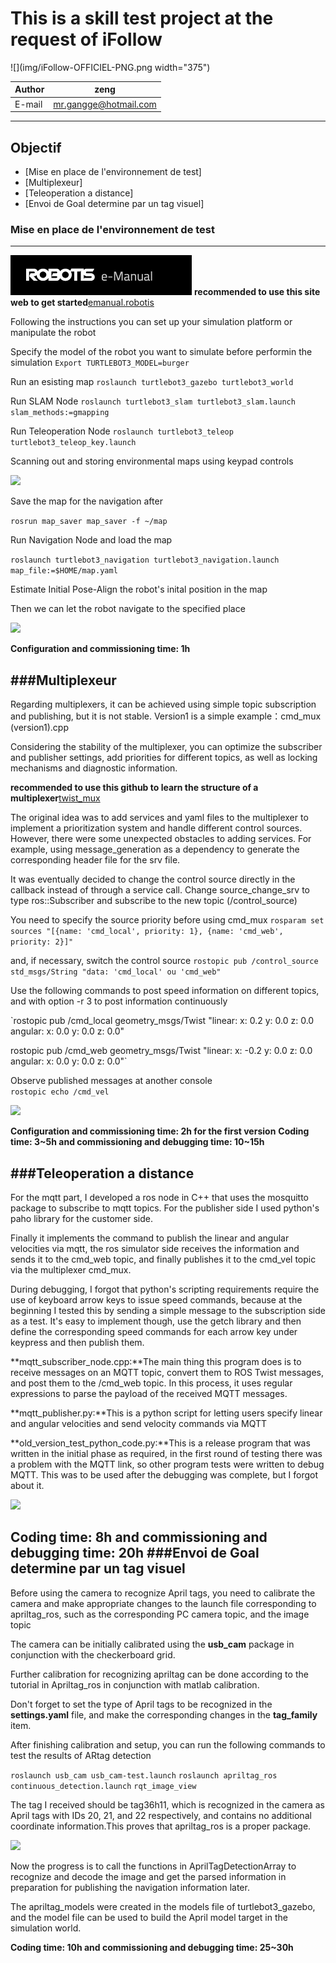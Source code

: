 This is a skill test project at the request of iFollow
====
![](img/iFollow-OFFICIEL-PNG.png width="375")

|Author|zeng|
|---|---
|E-mail|mr.gangge@hotmail.com

***

## Objectif
* [Mise en place de l'environnement de test]
* [Multiplexeur]
* [Teleoperation a distance]
* [Envoi de Goal determine par un tag visuel]

### Mise en place de l'environnement de test
---
![](img/robotis_emanual_logo.png)
**recommended to use this site web to get started**[emanual.robotis](https://emanual.robotis.com/docs/en/platform/turtlebot3/quick-start/)

Following the instructions you can set up your simulation platform or manipulate the robot

Specify the model of the robot you want to simulate before performin the simulation
`Export TURTLEBOT3_MODEL=burger`

Run an esisting map
`roslaunch turtlebot3_gazebo turtlebot3_world`

Run SLAM Node
`roslaunch turtlebot3_slam turtlebot3_slam.launch slam_methods:=gmapping`

Run Teleoperation Node
`roslaunch turtlebot3_teleop turtlebot3_teleop_key.launch`

Scanning out and storing environmental maps using keypad controls

![](img/showcase1.gif)

Save the map for the navigation after

`rosrun map_saver map_saver -f ~/map`

Run Navigation Node and load the map

`roslaunch turtlebot3_navigation turtlebot3_navigation.launch map_file:=$HOME/map.yaml`

Estimate Initial Pose-Align the robot's inital position in the map

Then we can let the robot navigate to the specified place

![](img/showcase2.gif)


**Configuration and commissioning time: 1h**

###Multiplexeur
---
Regarding multiplexers, it can be achieved using simple topic subscription and publishing, but it is not stable.
Version1 is a simple example：cmd_mux (version1).cpp

Considering the stability of the multiplexer, you can optimize the subscriber and publisher settings, add priorities for different topics, as well as locking mechanisms and diagnostic information.

**recommended to use this github to learn the structure of a multiplexer**[twist_mux](https://github.com/ros-teleop/twist_mux)

The original idea was to add services and yaml files to the multiplexer to implement a prioritization system and handle different control sources. However, there were some unexpected obstacles to adding services. For example, using message_generation as a dependency to generate the corresponding header file for the srv file.

It was eventually decided to change the control source directly in the callback instead of through a service call. Change source_change_srv to type ros::Subscriber and subscribe to the new topic (/control_source)

You need to specify the source priority before using cmd_mux
`rosparam set sources "[{name: 'cmd_local', priority: 1}, {name: 'cmd_web', priority: 2}]"`

and, if necessary, switch the control source
`rostopic pub /control_source std_msgs/String "data: 'cmd_local' ou 'cmd_web"`

Use the following commands to post speed information on different topics, and with option -r 3 to post information continuously

`rostopic pub /cmd_local geometry_msgs/Twist "linear:
  x: 0.2
  y: 0.0
  z: 0.0
angular:
  x: 0.0
  y: 0.0
  z: 0.0"

rostopic pub /cmd_web geometry_msgs/Twist "linear:
  x: -0.2
  y: 0.0
  z: 0.0
angular:
  x: 0.0
  y: 0.0
  z: 0.0"`

Observe published messages at another console  
`rostopic echo /cmd_vel`

![](img/showcase3.gif)

**Configuration and commissioning time: 2h for the first version**
**Coding time: 3~5h and commissioning and debugging time: 10~15h**

###Teleoperation a distance
---
For the mqtt part, I developed a ros node in C++ that uses the mosquitto package to subscribe to mqtt topics. For the publisher side I used python's paho library for the customer side.

Finally it implements the command to publish the linear and angular velocities via mqtt, the ros simulator side receives the information and sends it to the cmd_web topic, and finally publishes it to the cmd_vel topic via the multiplexer cmd_mux.

During debugging, I forgot that python's scripting requirements require the use of keyboard arrow keys to issue speed commands, because at the beginning I tested this by sending a simple message to the subscription side as a test. It's easy to implement though, use the getch library and then define the corresponding speed commands for each arrow key under keypress and then publish them.

**mqtt_subscriber_node.cpp:**The main thing this program does is to receive messages on an MQTT topic, convert them to ROS Twist messages, and post them to the /cmd_web topic. In this process, it uses regular expressions to parse the payload of the received MQTT messages.

**mqtt_publisher.py:**This is a python script for letting users specify linear and  angular velocities and send velocity commands via MQTT

**old_version_test_python_code.py:**This is a release program that was written in the initial phase as required, in the first round of testing there was a problem with the MQTT link, so other program tests were written to debug MQTT. This was to be used after the debugging was complete, but I forgot about it. 

![](img/showcase4.gif)


**Coding time: 8h and commissioning and debugging time: 20h**
###Envoi de Goal determine par un tag visuel
---

Before using the camera to recognize April tags, you need to calibrate the camera and make appropriate changes to the launch file corresponding to apriltag_ros, such as the corresponding PC camera topic, and the image topic

The camera can be initially calibrated using the **usb_cam** package in conjunction with the checkerboard grid.

Further calibration for recognizing apriltag can be done according to the tutorial in Apriltag_ros in conjunction with matlab calibration.

Don't forget to set the type of April tags to be recognized in the **settings.yaml** file, and make the corresponding changes in the **tag_family** item.

After finishing calibration and setup, you can run the following commands to test the results of ARtag detection

`roslaunch usb_cam usb_cam-test.launch`
`roslaunch apriltag_ros continuous_detection.launch`
`rqt_image_view`

The tag I received should be tag36h11, which is recognized in the camera as April tags with IDs 20, 21, and 22 respectively, and contains no additional coordinate information.This proves that apriltag_ros is a proper package.

![](img/showcase5.gif)

Now the progress is to call the functions in AprilTagDetectionArray to recognize and decode the image and get the parsed information in preparation for publishing the navigation information later.

The apriltag_models were created in the models file of turtlebot3_gazebo, and the model file can be used to build the April model target in the simulation world.

**Coding time: 10h and commissioning and debugging time: 25~30h**
